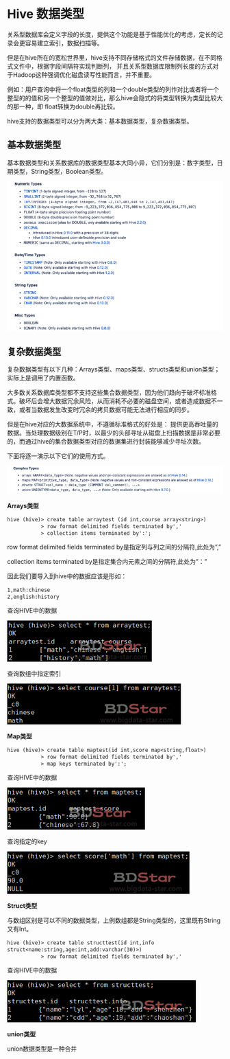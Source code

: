 # Hive 数据类型

关系型数据库会定义字段的长度，提供这个功能是基于性能优化的考虑，定长的记录会更容易建立索引，数据扫描等。

但是在hive所在的宽松世界里，hive支持不同存储格式的文件存储数据，在不同格式文件中，根据字段间隔符实现判断列， 并且关系型数据库限制列长度的方式对于Hadoop这种强调优化磁盘读写性能而言，并不重要。

例如：用户查询中将一个float类型的列和一个double类型的列作对比或者将一个整型的的值和另一个整型的值做对比，那么hive会隐式的将类型转换为类型比较大的那一种，即 float转换为double再比较。

hive支持的数据类型可以分为两大类：基本数据类型，复杂数据类型。

## 基本数据类型

基本数据类型和关系数据库的数据类型基本大同小异，它们分别是：数字类型，日期类型，String类型，Boolean类型。

![image-20190502003342710](.image/hivedatatype.assets/image-20190502003342710-6728422.png)

## 复杂数据类型

复杂数据类型有以下几种：Arrays类型、maps类型、structs类型和union类型；实际上是调用了内置函数。

大多数关系数据库类型都不支持这些集合数据类型，因为他们趋向于破坏标准格式。破坏后会增大数据冗余风险，从而消耗不必要的磁盘空间，或者造成数据不一致，或者当数据发生改变时冗余的拷贝数据可能无法进行相应的同步。

但是在hive对应的大数据系统中，不遵循标准格式的好处是： 提供更高吞吐量的数据。当处理数据级别在T/P时，以最少的头部寻址从磁盘上扫描数据是非常必要的，而通过hive的集合数据类型对应的数据集进行封装能够减少寻址次数。

下面将逐一演示以下它们的使用方式。

![image-20190502003629281](.image/hivedatatype.assets/image-20190502003629281-6728589.png)

**Arrays类型**

```shell
hive (hive)> create table arraytest (id int,course array<string>)
           > row format delimited fields terminated by','
           > collection items terminated by':';
```

row format delimited fields terminated by是指定列与列之间的分隔符,此处为”,”

collection items terminated by是指定集合内元素之间的分隔符,此处为”：”

因此我们要导入到hive中的数据应该是形如：

```
1,math:chinese
2,english:history
```

查询HIVE中的数据

![image-20190502020156910](.image/hivedatatype.assets/image-20190502020156910-6733716.png)

查询数组中指定索引

![image-20190502020232988](.image/hivedatatype.assets/image-20190502020232988-6733753.png)

**Map类型**

```shell
hive (hive)> create table maptest(id int,score map<string,float>)
           > row format delimited fields terminated by','
           > map keys terminated by':';
```

查询HIVE中的数据

![image-20190502020408954](.image/hivedatatype.assets/image-20190502020408954-6733849.png)

查询指定的key

![image-20190502020433062](.image/hivedatatype.assets/image-20190502020433062-6733873.png)

**Struct类型**

与数组区别是可以不同的数据类型，上例数组都是String类型的，这里既有String又有Int。

```shell
hive (hive)> create table structtest(id int,info struct<name:string,age:int,add:varchar(30)>)
           > row format delimited fields terminated by','
```

查询HIVE中的数据

![image-20190502020554110](.image/hivedatatype.assets/image-20190502020554110-6733954.png)

**union类型**

union数据类型是一种合并